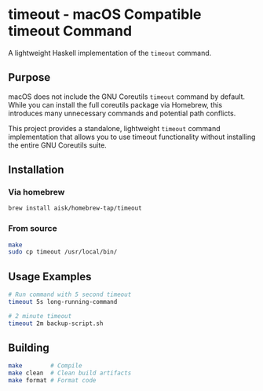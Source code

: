# timeout - macOS Compatible timeout Command

A lightweight Haskell implementation of the `timeout` command.

## Purpose

macOS does not include the GNU Coreutils `timeout` command by default. While you can install the full coreutils package via Homebrew, this introduces many unnecessary commands and potential path conflicts.

This project provides a standalone, lightweight `timeout` command implementation that allows you to use timeout functionality without installing the entire GNU Coreutils suite.

## Installation

### Via homebrew

```bash
brew install aisk/homebrew-tap/timeout
```

### From source

```bash
make
sudo cp timeout /usr/local/bin/
```

## Usage Examples

```bash
# Run command with 5 second timeout
timeout 5s long-running-command

# 2 minute timeout
timeout 2m backup-script.sh
```

## Building

```bash
make        # Compile
make clean  # Clean build artifacts
make format # Format code
```
